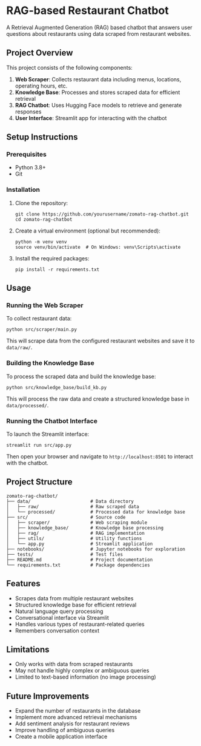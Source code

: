 # RAG-based Restaurant Chatbot

A Retrieval Augmented Generation (RAG) based chatbot that answers user questions about restaurants using data scraped from restaurant websites.

## Project Overview

This project consists of the following components:

1. **Web Scraper**: Collects restaurant data including menus, locations, operating hours, etc.
2. **Knowledge Base**: Processes and stores scraped data for efficient retrieval
3. **RAG Chatbot**: Uses Hugging Face models to retrieve and generate responses
4. **User Interface**: Streamlit app for interacting with the chatbot

## Setup Instructions

### Prerequisites

- Python 3.8+
- Git

### Installation

1. Clone the repository:
   ```
   git clone https://github.com/yourusername/zomato-rag-chatbot.git
   cd zomato-rag-chatbot
   ```

2. Create a virtual environment (optional but recommended):
   ```
   python -m venv venv
   source venv/bin/activate  # On Windows: venv\Scripts\activate
   ```

3. Install the required packages:
   ```
   pip install -r requirements.txt
   ```

## Usage

### Running the Web Scraper

To collect restaurant data:
```
python src/scraper/main.py
```

This will scrape data from the configured restaurant websites and save it to `data/raw/`.

### Building the Knowledge Base

To process the scraped data and build the knowledge base:
```
python src/knowledge_base/build_kb.py
```

This will process the raw data and create a structured knowledge base in `data/processed/`.

### Running the Chatbot Interface

To launch the Streamlit interface:
```
streamlit run src/app.py
```

Then open your browser and navigate to `http://localhost:8501` to interact with the chatbot.

## Project Structure

```
zomato-rag-chatbot/
├── data/                      # Data directory
│   ├── raw/                   # Raw scraped data
│   └── processed/             # Processed data for knowledge base
├── src/                       # Source code
│   ├── scraper/               # Web scraping module
│   ├── knowledge_base/        # Knowledge base processing
│   ├── rag/                   # RAG implementation
│   ├── utils/                 # Utility functions
│   └── app.py                 # Streamlit application
├── notebooks/                 # Jupyter notebooks for exploration
├── tests/                     # Test files
├── README.md                  # Project documentation
└── requirements.txt           # Package dependencies
```

## Features

- Scrapes data from multiple restaurant websites
- Structured knowledge base for efficient retrieval
- Natural language query processing
- Conversational interface via Streamlit
- Handles various types of restaurant-related queries
- Remembers conversation context

## Limitations

- Only works with data from scraped restaurants
- May not handle highly complex or ambiguous queries
- Limited to text-based information (no image processing)

## Future Improvements

- Expand the number of restaurants in the database
- Implement more advanced retrieval mechanisms
- Add sentiment analysis for restaurant reviews
- Improve handling of ambiguous queries
- Create a mobile application interface 
